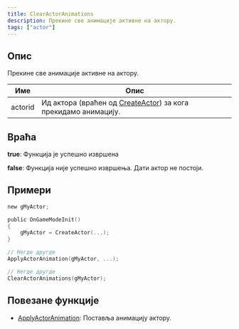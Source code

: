 ```yaml
---
title: ClearActorAnimations
description: Прекине све анимације активне на актору.
tags: ["actor"]
---
```


<VersionWarnSR version='SA-MP 0.3.7' />

## Опис

Прекине све анимације активне на актору.

| Име     | Опис                                                           |
| ------- | -------------------------------------------------------------- |
| actorid | Ид актора (враћен од [CreateActor](CreateActor)) за кога прекидамо анимацију. |

## Враћа

**true**: Функција је успешно извршена

**false**: Функција није успешно извршења. Дати актор не постоји.

## Примери

```c
new gMyActor;

public OnGameModeInit()
{
    gMyActor = CreateActor(...);
}

// Негде другде
ApplyActorAnimation(gMyActor, ...);

// Негде другде
ClearActorAnimations(gMyActor);
```

## Повезане функције

- [ApplyActorAnimation](ApplyActorAnimation.md): Поставља анимацију актору.
